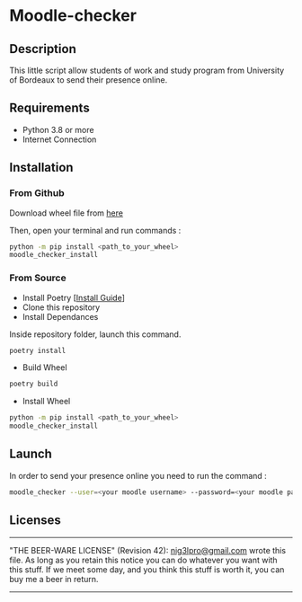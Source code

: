 # Moodle-checker

## Description 

This little script allow students of work and study program from University of Bordeaux to send their presence online.

## Requirements

* Python 3.8 or more
* Internet Connection

## Installation

### From Github

Download wheel file from [here](https://github.com/Ni-g-3l/moodle-checker/releases)

Then, open your terminal and run commands :

```bash
python -m pip install <path_to_your_wheel>
moodle_checker_install
``` 

### From Source 

* Install Poetry [[Install Guide](https://python-poetry.org/docs/#installation)]
* Clone this repository
* Install Dependances

Inside repository folder, launch this command.
```bash
poetry install
```
* Build Wheel

```bash
poetry build
```
* Install Wheel
```bash
python -m pip install <path_to_your_wheel>
moodle_checker_install
```

## Launch 

In order to send your presence online you need to run the command :

```bash
moodle_checker --user=<your moodle username> --password=<your moodle password>
```

## Licenses

------
"THE BEER-WARE LICENSE" (Revision 42):
<nig3lpro@gmail.com> wrote this file. As long as you retain this notice you
can do whatever you want with this stuff. If we meet some day, and you think
this stuff is worth it, you can buy me a beer in return.

-----